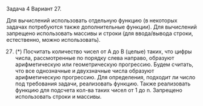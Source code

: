Задача 4 Вариант 27.

Для вычислений использовать отдельную функцию (в некоторых задачах потребуются также дополнительные функции). Для вычислений запрещено использовать массивы и строки (для ввода/вывода строки, естественно, можно использовать).

27. (*) Посчитать количество чисел от A до B (целые) таких, что цифры числа, рассмотренные по порядку слева направо, образуют арифметическую или геометрическую прогрессию. Будем считать, что все однозначные и двухзначные числа образуют арифметическую прогрессию. Для определения, подходит ли число под требования задачи, реализовать функцию. Также реализовать функцию для подсчета кол-ва таких чисел от 1 до n. Запрещено использовать строки и массивы.
